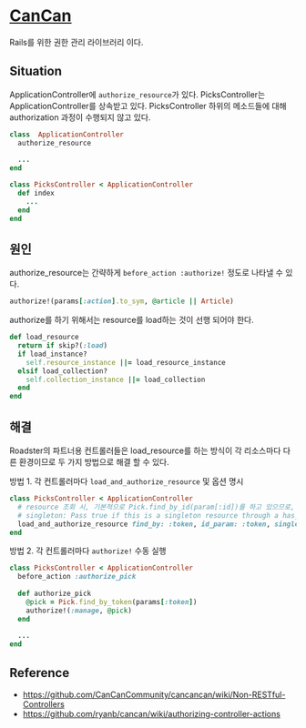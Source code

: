 # [CanCan](https://github.com/ryanb/cancan)
Rails를 위한 권한 관리 라이브러리 이다.

## Situation
ApplicationController에 `authorize_resource`가 있다.
PicksController는 ApplicationController를 상속받고 있다.
PicksController 하위의 메소드들에 대해 authorization 과정이 수행되지 않고 있다.
```ruby
class  ApplicationController
  authorize_resource
  
  ...
end
```
```ruby
class PicksController < ApplicationController
  def index
    ...
  end
end
```

## 원인
authorize_resource는 간략하게 `before_action :authorize!` 정도로 나타낼 수 있다.
```ruby
authorize!(params[:action].to_sym, @article || Article)
```

authorize를 하기 위해서는 resource를 load하는 것이 선행 되어야 한다.
```ruby
def load_resource
  return if skip?(:load)
  if load_instance?
    self.resource_instance ||= load_resource_instance
  elsif load_collection?
    self.collection_instance ||= load_collection
  end
end
```

## 해결
Roadster의 파트너용 컨트롤러들은 load_resource를 하는 방식이 각 리소스마다 다른 환경이므로 두 가지 방법으로 해결 할 수 있다.

방법 1. 각 컨트롤러마다 `load_and_authorize_resource` 및 옵션 명시
```ruby
class PicksController < ApplicationController
  # resource 조회 시, 기본적으로 Pick.find_by_id(param[:id])를 하고 있으므로, find_by 옵션과 id_param 옵션을 명시.
  # singleton: Pass true if this is a singleton resource through a has_one association.
  load_and_authorize_resource find_by: :token, id_param: :token, singleton: true
end
```

방법 2. 각 컨트롤러마다 `authorize!` 수동 실행
```ruby
class PicksController < ApplicationController
  before_action :authorize_pick
  
  def authorize_pick
    @pick = Pick.find_by_token(params[:token])
    authorize!(:manage, @pick)
  end
  
  ...
end
```

## Reference
- https://github.com/CanCanCommunity/cancancan/wiki/Non-RESTful-Controllers
- https://github.com/ryanb/cancan/wiki/authorizing-controller-actions
